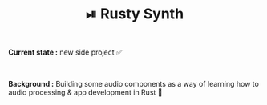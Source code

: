 <h1 align="center"><b> ⏯ Rusty Synth </b></h1><br>

**Current state :** new side project ✅ 

<br>

**Background :** Building some audio components as a way of learning how to audio processing & app development in Rust 🖤

<br>
